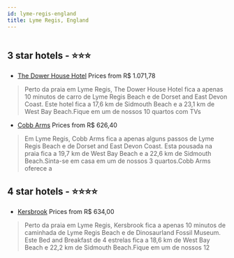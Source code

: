 ```yaml
---
id: lyme-regis-england
title: Lyme Regis, England
---
```


<center><img src="https://i.travelapi.com/hotels/7000000/6280000/6273800/6273716/1bf06c71_z.jpg" alt="" /></center>


##  3 star hotels - ⭐️⭐️⭐️

-    [The Dower House Hotel](https://www.hurb.com/br/aud/https://www.hurb.com/br/hotels/lyme-regis/the-dower-house-hotel-HT-UHBW?cmp=18055) Prices from R$ 1.071,78
   > Perto da praia em Lyme Regis, The Dower House Hotel fica a apenas 10 minutos de carro de Lyme Regis Beach e de Dorset and East Devon Coast.  Este hotel fica a 17,6 km de Sidmouth Beach e a 23,1 km de West Bay Beach.Fique em um de nossos 10 quartos com TVs
-    [Cobb Arms](https://www.hurb.com/br/aud/https://www.hurb.com/br/hotels/lyme-regis/cobb-arms-HT-UY6B?cmp=18055) Prices from R$ 626,40
   > Em Lyme Regis, Cobb Arms fica a apenas alguns passos de Lyme Regis Beach e de Dorset and East Devon Coast.  Esta pousada na praia fica a 19,7 km de West Bay Beach e a 22,6 km de Sidmouth Beach.Sinta-se em casa em um de nossos 3 quartos.Cobb Arms oferece a

##  4 star hotels - ⭐️⭐️⭐️⭐️

-    [Kersbrook](https://www.hurb.com/br/aud/https://www.hurb.com/br/hotels/lyme-regis/kersbrook-HT-BVJS?cmp=18055) Prices from R$ 634,00
   > Perto da praia em Lyme Regis, Kersbrook fica a apenas 10 minutos de caminhada de Lyme Regis Beach e de Dinosaurland Fossil Museum.  Este Bed and Breakfast de 4 estrelas fica a 18,6 km de West Bay Beach e 22,2 km de Sidmouth Beach.Fique em um de nossos 12 
